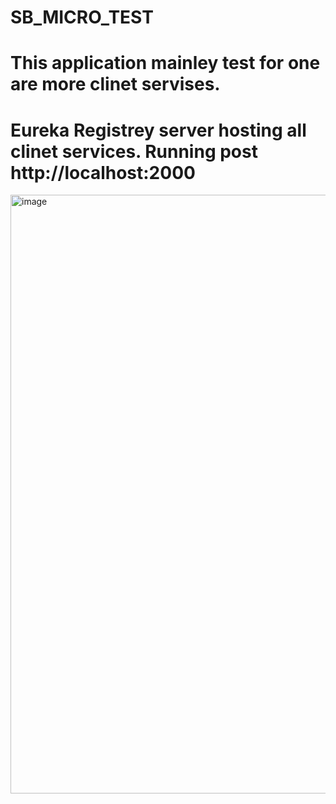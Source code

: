 # SB_MICRO_TEST
# This application mainley test for one are more clinet servises.
# Eureka Registrey server hosting all clinet services. Running post http://localhost:2000
<img width="958" alt="image" src="https://user-images.githubusercontent.com/44318990/215694433-43177ecc-a78d-4935-b58c-9b683fec463d.png">
